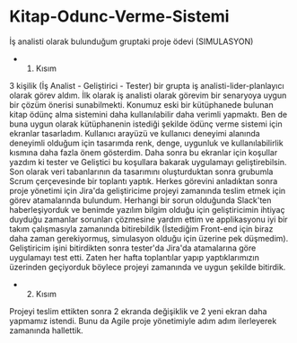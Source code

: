 # Kitap-Odunc-Verme-Sistemi
İş analisti olarak bulunduğum gruptaki proje ödevi (SIMULASYON)

- 1. Kısım

3 kişilik (İş Analist - Geliştirici - Tester) bir grupta iş analisti-lider-planlayıcı olarak görev aldım. İlk olarak iş analisti olarak görevim bir senaryoya uygun bir çözüm önerisi sunabilmekti.
Konumuz eski bir kütüphanede bulunan kitap ödünç alma sistemini daha kullanılabilir daha verimli yapmaktı. Ben de buna uygun olarak kütüphanenin istediği şekilde ödünç verme sistemi için ekranlar 
tasarladım. Kullanıcı arayüzü ve kullanıcı deneyimi alanında deneyimli olduğum için tasarımda renk, denge, uygunluk ve kullanılabilirlik kısmına daha fazla önem gösterdim. Daha sonra bu ekranlar için
koşullar yazdım ki tester ve Geliştici bu koşullara bakarak uygulamayı geliştirebilsin. Son olarak veri tabanlarının da tasarımını oluşturduktan sonra grubumla Scrum çerçevesinde bir toplantı yaptık. Herkes görevini anladıktan sonra proje yönetimi için Jira'da geliştiricime projeyi zamanında teslim etmek için görev atamalarında bulundum. Herhangi bir sorun olduğunda Slack'ten haberleşiyorduk ve benimde yazılım bilgim olduğu için geliştiricimin ihtiyaç duyduğu zamanlar sorunları çözmesine yardım ettim ve applikasyonu iyi bir takım çalışmasıyla zamanında bitirebildik (İstediğim Front-end için biraz daha zaman gerekiyormuş, simulasyon olduğu için üzerine pek düşmedim). Geliştiricim işini bitirdikten sonra tester'da Jira'da atamalarına göre uygulamayı test etti. Zaten her hafta toplantılar yapıp yaptıklarımızın üzerinden geçiyorduk böylece projeyi zamanında ve uygun şekilde bitirdik. 

- 2. Kısım

Projeyi teslim ettikten sonra 2 ekranda değişiklik ve 2 yeni ekran daha yapmamız istendi. Bunu da Agile proje yönetimiyle adım adım ilerleyerek zamanında hallettik.


